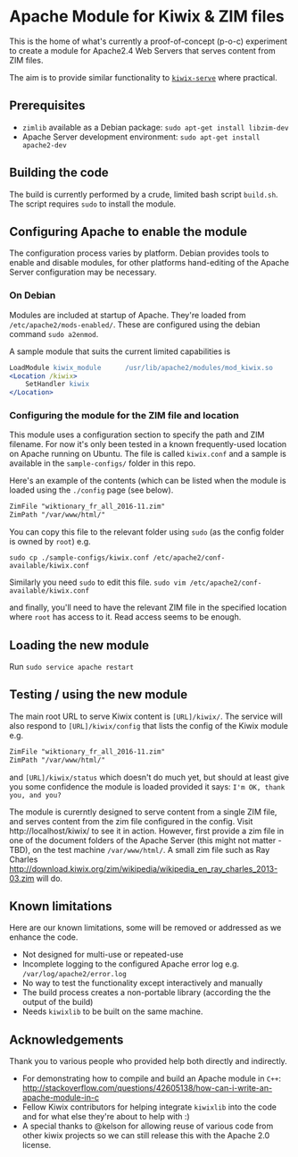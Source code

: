 # Apache Module for Kiwix & ZIM files
This is the home of what's currently a proof-of-concept (p-o-c) experiment to create a module for Apache2.4 Web Servers that serves content from ZIM files.

The aim is to provide similar functionality to [`kiwix-serve`](https://github.com/kiwix/kiwix-tools/tree/master/src/server "Kiwix Server source code") where practical. 
## Prerequisites
- `zimlib` available as a Debian package: `sudo apt-get install libzim-dev`
- Apache Server development environment: `sudo apt-get install apache2-dev`

## Building the code
The build is currently performed by a crude, limited bash script `build.sh`. The script requires `sudo` to install the module.

## Configuring Apache to enable the module
The configuration process varies by platform. Debian provides tools to enable and disable modules, for other platforms hand-editing of the Apache Server configuration may be necessary.

### On Debian
Modules are included at startup of Apache. They're loaded from `/etc/apache2/mods-enabled/`. These are configured using the debian command `sudo a2enmod`. 

A sample module that suits the current limited capabilities is

```apache
LoadModule kiwix_module      /usr/lib/apache2/modules/mod_kiwix.so
<Location /kiwix>
    SetHandler kiwix
</Location>
```
### Configuring the module for the ZIM file and location
This module uses a configuration section to specify the path and ZIM filename. 
For now it's only been tested in a known frequently-used location on Apache running on Ubuntu. 
The file is called `kiwix.conf` and a sample is available in the `sample-configs/` folder in this repo.

Here's an example of the contents (which can be listed when the module is loaded using the `./config` page (see below).

```apache
ZimFile "wiktionary_fr_all_2016-11.zim"
ZimPath "/var/www/html/"
```
You can copy this file to the relevant folder using `sudo` (as the config folder is owned by `root`) e.g.

`sudo cp ./sample-configs/kiwix.conf /etc/apache2/conf-available/kiwix.conf`

Similarly you need `sudo` to edit this file.
`sudo vim /etc/apache2/conf-available/kiwix.conf`

and finally, you'll need to have the relevant ZIM file in the specified location where `root` has access to it. Read access seems to be enough. 
 
## Loading the new module
Run `sudo service apache restart`

## Testing / using the new module
The main root URL to serve Kiwix content is `[URL]/kiwix/`. The service will also respond to `[URL]/kiwix/config` that lists the config of the Kiwix module e.g.

```apache
ZimFile "wiktionary_fr_all_2016-11.zim"
ZimPath "/var/www/html/"
```

and `[URL]/kiwix/status`
which doesn't do much yet, but should at least give you some confidence the module is loaded provided it says:
`I'm OK, thank you, and you?` 

The module is curerntly designed to serve content from a single ZIM file, and serves content from the zim file configured in the config. Visit http://localhost/kiwix/ to see it in action. However, first provide a zim file in one of the document folders of the Apache Server (this might not matter - TBD), on the test machine `/var/www/html/`. A small zim file such as Ray Charles http://download.kiwix.org/zim/wikipedia/wikipedia_en_ray_charles_2013-03.zim will do.

## Known limitations
Here are our known limitations, some will be removed or addressed as we enhance the code.

- Not designed for multi-use or repeated-use
- Incomplete logging to the configured Apache error log e.g. `/var/log/apache2/error.log`
- No way to test the functionality except interactively and manually
- The build process creates a non-portable library (according the the output of the build)
- Needs `kiwixlib` to be built on the same machine.

## Acknowledgements
Thank you to various people who provided help both directly and indirectly.
- For demonstrating how to compile and build an Apache module in `C++`: http://stackoverflow.com/questions/42605138/how-can-i-write-an-apache-module-in-c
- Fellow Kiwix contributors for helping integrate `kiwixlib` into the code and for what else they're about to help with :)
- A special thanks to @kelson for allowing reuse of various code from other kiwix projects so we can still release this with the Apache 2.0 license.
